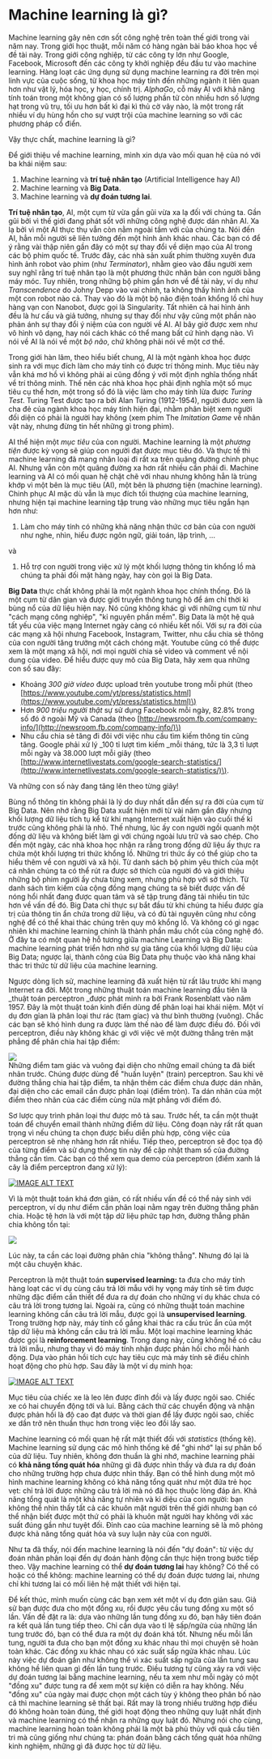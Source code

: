 # Machine learning là gì?

Machine learning gây nên cơn sốt công nghệ trên toàn thế giới trong vài năm nay. Trong giới học thuật, mỗi năm có hàng ngàn bài báo khoa học về đề tài này. Trong giới công nghiệp, từ các công ty lớn như Google, Facebook, Microsoft đến các công ty khởi nghiệp đều đầu tư vào machine learning. Hàng loạt các ứng dụng sử dụng machine learning ra đời trên mọi linh vực của cuộc sống, từ khoa học máy tính đến những ngành ít liên quan hơn như vật lý, hóa học, y học, chính trị. _AlphaGo_, cỗ máy AI với khả năng tính toán trong một không gian có số lượng phần tử còn nhiều hơn số lượng hạt trong vũ trụ, tối ưu hơn bất kì đại kì thủ cờ vây nào, là một trong rất nhiều ví dụ hùng hồn cho sự vượt trội của machine learning so với các phương pháp cổ điển.

Vậy thực chất, machine learning là gì?

Để giới thiệu về machine learning, mình xin dựa vào mối quan hệ của nó với ba khái niệm sau:  
1. Machine learning và **trí tuệ nhân tạo** \(Artificial Intelligence hay AI\)  
2. Machine learning và **Big Data**.  
3. Machine learning và **dự đoán tương lai**.

**Trí tuệ nhân tạo**, AI, một cụm từ vừa gần gũi vừa xa lạ đối với chúng ta. Gần gũi bởi vì thế giới đang phát sốt với những công nghệ được dán nhãn AI. Xa lạ bởi vì một AI thực thụ vẫn còn nằm ngoài tầm với của chúng ta. Nói đến AI, hẳn mỗi người sẽ liên tưởng đến một hình ảnh khác nhau. Các bạn có để ý rằng vài thập niên gần đây có một sự thay đổi về diện mạo của AI trong các bộ phim quốc tế. Trước đây, các nhà sản xuất phim thường xuyên đưa hình ảnh robot vào phim \(như _Terminator_\), nhằm gieo vào đầu người xem suy nghĩ rằng trí tuệ nhân tạo là một phương thức nhân bản con người bằng máy móc. Tuy nhiên, trong những bộ phim gần hơn về đề tài này, ví dụ như _Transcendence_ do Johny Depp vào vai chính, ta không thấy hình ảnh của một con robot nào cả. Thay vào đó là một bộ não điện toán khổng lồ chỉ huy hàng vạn con Nanobot, được gọi là Singularity. Tất nhiên cả hai hình ảnh đều là hư cấu và giả tưởng, nhưng sự thay đổi như vậy cũng một phần nào phản ánh sự thay đổi ý niệm của con người về AI. AI bây giờ được xem như vô hình vô dạng, hay nói cách khác có thể mang bất cứ hình dạng nào. Vì nói về AI là nói về một _bộ não_, chứ không phải nói về một cơ thể.

Trong giới hàn lâm, theo hiểu biết chung, AI là một ngành khoa học được sinh ra với mục đích làm cho máy tính có được trí thông minh. Mục tiêu này vẫn khá mơ hồ vì không phải ai cũng đồng ý với một định nghĩa thống nhất về trí thông minh. Thế nên các nhà khoa học phải định nghĩa một số mục tiêu cụ thể hơn, một trong số đó là việc làm cho máy tính lừa được _Turing Test_. Turing Test được tạo ra bởi Alan Turing \(1912-1954\), người được xem là cha đẻ của ngành khoa học máy tính hiện đại, nhằm phân biệt xem người đối diện có phải là người hay không \(xem phim The _Imitation Game_ về nhân vật này, nhưng đừng tin hết những gì trong phim\).

AI thể hiện một _mục tiêu_ của con người. Machine learning là một _phương tiện_ được kỳ vọng sẽ giúp con người đạt được mục tiêu đó. Và thực tế thì machine learning đã mang nhân loại đi rất xa trên quãng đường chinh phục AI. Nhưng vẫn còn một quãng đường xa hơn rất nhiều cần phải đi. Machine learning và AI có mối quan hệ chặt chẽ với nhau nhưng không hẳn là trùng khớp vì một bên là mục tiêu \(AI\), một bên là phương tiện \(machine learning\). Chinh phục AI mặc dù vẫn là mục đích tối thượng của machine learning, nhưng hiện tại machine learning tập trung vào những mục tiêu ngắn hạn hơn như:

1. Làm cho máy tính có những khả năng nhận thức cơ bản của con người như nghe, nhìn, hiểu được ngôn ngữ, giải toán, lập trình, …

và

1. Hỗ trợ con người trong việc xử lý một khối lượng thông tin khổng lồ mà chúng ta phải đối mặt hàng ngày, hay còn gọi là Big Data.

**Big Data** thực chất không phải là một ngành khoa học chính thống. Đó là một cụm từ dân gian và được giới truyền thông tung hô để ám chỉ thời kì bùng nổ của dữ liệu hiện nay. Nó cũng không khác gì với những cụm từ như "cách mạng công nghiệp", "kỉ nguyên phần mềm". Big Data là một hệ quả tất yếu của việc mạng Internet ngày càng có nhiều kết nối. Với sự ra đời của các mạng xã hội nhưng Facebook, Instagram, Twitter, nhu cầu chia sẻ thông của con người tăng trưởng một cách chóng mặt. Youtube cũng có thể được xem là một mạng xã hội, nơi mọi người chia sẻ video và comment về nội dung của video. Để hiểu được quy mô của Big Data, hãy xem qua những con số sau đây:

* Khoảng _300 giờ video_ được upload trên youtube trong mỗi phút \(theo [https://www.youtube.com/yt/press/statistics.html](https://www.youtube.com/yt/press/statistics.html)\)
* Hơn _900 triệu người thật_ sự sử dụng Facebook mỗi ngày, 82.8% trong số đó ở ngoài Mỹ và Canada \(theo [http://newsroom.fb.com/company-info/](http://newsroom.fb.com/company-info/)\)
* Nhu cầu chia sẻ tăng đi đôi với việc nhu cầu tìm kiếm thông tin cũng tăng. Google phải xử lý _100 tỉ lượt tìm kiếm _mỗi tháng, tức là 3,3 tỉ lượt mỗi ngày và 38.000 lượt mỗi giây \(theo [http://www.internetlivestats.com/google-search-statistics/](http://www.internetlivestats.com/google-search-statistics/)\).

Và những con số này đang tăng lên theo từng giây!

Bùng nổ thông tin không phải là lý do duy nhất dẫn đến sự ra đời của cụm từ Big Data. Nên nhớ rằng Big Data xuất hiện mới từ vài năm gần đây nhưng khối lượng dữ liệu tích tụ kể từ khi mạng Internet xuất hiện vào cuối thế kỉ trước cũng không phải là nhỏ. Thế nhưng, lúc ấy con người ngồi quanh một đống dữ liệu và không biết làm gì với chúng ngoài lưu trữ và sao chép. Cho đến một ngày, các nhà khoa học nhận ra rằng trong đống dữ liệu ấy thực ra chứa một khối lượng tri thức khổng lồ. Những tri thức ấy có thể giúp cho ta hiểu thêm về con người và xã hội. Từ danh sách bộ phim yêu thích của một cá nhân chúng ta có thể rút ra được sở thích của người đó và giới thiệu những bộ phim người ấy chưa từng xem, nhưng phù hợp với sở thích. Từ danh sách tìm kiếm của cộng đồng mạng chúng ta sẽ biết được vấn đề nóng hổi nhất đang được quan tâm và sẽ tập trung đăng tải nhiều tin tức hơn về vấn đề đó. Big Data chỉ thực sự bắt đầu từ khi chúng ta hiểu được gía trị của thông tin ẩn chứa trong dữ liệu, và có đủ tài nguyên cũng như công nghệ để có thể khai thác chúng trên quy mô khổng lồ. Và không có gì ngạc nhiên khi machine learning chính là thành phần mấu chốt của công nghệ đó. Ở đây ta có một quan hệ hỗ tương giữa machine Learning và Big Data: machine learning phát triển hơn nhờ sự gia tăng của khối lượng dữ liệu của Big Data; ngược lại, thành công của Big Data phụ thuộc vào khả năng khai thác tri thức từ dữ liệu của machine learning.

Ngược dòng lịch sử, machine learning đã xuất hiện từ rất lâu trước khi mạng Internet ra đời. Một trong những thuật toán machine learning đầu tiên là _thuật toán perceptron _được phát minh ra bởi Frank Rosenblatt vào năm 1957. Đây là một thuật toán kinh điển dùng để phân loại hai khái niệm. Một ví dụ đơn gỉan là phân loại thư rác \(tam gíac\) và thư bình thường \(vuông\). Chắc các bạn sẽ khó hình dung ra được làm thế nào để làm được điều đó. Đối với perceptron, điều này không khác gì với việc vẽ một đường thẳng trên mặt phẳng để phân chia hai tập điểm:

![](http://khanhxnguyen.com/wp-content/uploads/2015/08/Classification1.png)  
Những điểm tam giác và vuông đại diện cho những email chúng ta đã biết nhãn trước. Chúng được dùng để "huấn luyện" \(train\) perceptron. Sau khi vẽ đường thẳng chia hai tập điểm, ta nhận thêm các điểm chưa được dán nhãn, đại diện cho các email cần được phân loại \(điểm tròn\). Ta dán nhãn của một điểm theo nhãn của các điểm cùng nửa mặt phẳng với điểm đó.

Sơ lược quy trình phân loại thư được mô tả sau. Trước hết, ta cần một thuật toán để chuyển email thành những điểm dữ liệu. Công đoạn này rất rất quan trọng vì nếu chúng ta chọn được biểu diễn phù hợp, công việc của perceptron sẽ nhẹ nhàng hơn rất nhiều. Tiếp theo, perceptron sẽ đọc tọa độ của từng điểm và sử dụng thông tin này để cập nhật tham số của đường thẳng cần tìm. Các bạn có thể xem qua demo của perceptron \(điểm xanh lá cây là điểm perceptron đang xử lý\):

[![IMAGE ALT TEXT](http://img.youtube.com/vi/vGwemZhPlsA/0.jpg)](https://www.youtube.com/watch?v=vGwemZhPlsA "Video Title")

Vì là một thuật toán khá đơn giản, có rất nhiều vấn đề có thể nảy sinh với perceptron, ví dụ như điểm cần phân loại nằm ngay trên đường thẳng phân chia. Hoặc tệ hơn là với một tập dữ liệu phức tạp hơn, đường thẳng phân chia không tồn tại:

![](http://khanhxnguyen.com/wp-content/uploads/2015/08/Clasification-hard.png)

Lúc này, ta cần các loại đường phân chia "không thẳng". Nhưng đó lại là một câu chuyện khác.

Perceptron là một thuật toán **supervised learning:** ta đưa cho máy tính hàng loạt các ví dụ cùng câu trả lời mẫu với hy vọng máy tính sẽ tìm được những đặc điểm cần thiết để đưa ra dự đoán cho những ví dụ khác chưa có câu trả lời trong tương lai. Ngoài ra, cũng có những thuật toán machine learning không cần câu trả lời mẫu, được gọi là **unsupervised learning**. Trong trường hợp này, máy tính cố gắng khai thác ra cấu trúc ẩn của một tập dữ liệu mà không cần câu trả lời mẫu. Một loại machine learning khác được gọi là **reinforcement learning**. Trong dạng này, cũng không hề có câu trả lời mẫu, nhưng thay vì đó máy tính nhận được phản hồi cho mỗi hành động. Dựa vào phản hồi tích cực hay tiêu cực mà máy tính sẽ điều chỉnh hoạt động cho phù hợp. Sau đây là một ví dụ minh họa:

[![IMAGE ALT TEXT](http://img.youtube.com/vi/m4J2WLOvrHg/0.jpg)](https://www.youtube.com/watch?v=m4J2WLOvrHg)

Mục tiêu của chiếc xe là leo lên được đỉnh đồi và lấy được ngôi sao. Chiếc xe có hai chuyển động tới và lui. Bằng cách thử các chuyển động và nhận được phản hồi là độ cao đạt được và thời gian để lấy được ngôi sao, chiếc xe dần trở nên thuần thục hơn trong việc leo đồi lấy sao.

Machine learning có mối quan hệ rất mật thiết đối với _statistics_ \(thống kê\). Machine learning sử dụng các mô hình thống kê để "ghi nhớ" lại sự phân bố của dữ liệu. Tuy nhiên, không đơn thuần là ghi nhớ, machine learning phải có **khả năng tổng quát hóa** những gì đã được nhìn thấy và đưa ra dự đoán cho những trường hợp chưa được nhìn thấy. Bạn có thể hình dung một mô hình machine learning không có khả năng tổng quát như một đứa trẻ học vẹt: chỉ trả lời được những câu trả lời mà nó đã học thuộc lòng đáp án. Khả năng tổng quát là một khả năng tự nhiên và kì diệu của con người: bạn không thể nhìn thấy tất cả các khuôn mặt người trên thế giới nhưng bạn có thể nhận biết được một thứ có phải là khuôn mặt người hay không với xác suất đúng gần như tuyệt đối. Đỉnh cao của machine learning sẽ là mô phỏng được khả năng tổng quát hóa và suy luận này của con người.

Như ta đã thấy, nói đến machine learning là nói đến "dự đoán": từ việc dự đoán nhãn phân loại đến dự đoán hành động cần thực hiện trong bước tiếp theo. Vậy machine learning có thể **dự đoán tương lai** hay không? Có thể có hoặc có thể không: machine learning có thể dự đoán được tương lai, nhưng chỉ khi tương lai có mối liên hệ mật thiết với hiện tại.

Để kết thúc, mình muốn cùng các bạn xem xét một ví dụ đơn giản sau. Giả sử bạn được đưa cho một đồng xu, rồi được yêu cầu tung đồng xu một số lần. Vấn đề đặt ra là: dựa vào những lần tung đồng xu đó, bạn hãy tiên đoán ra kết quả lần tung tiếp theo. Chỉ cần dựa vào tỉ lệ sấp/ngửa của những lần tung trước đó, bạn có thể đưa ra một dự đoán khá tốt. Nhưng nếu mỗi lần tung, người ta đưa cho bạn một đồng xu khác nhau thì mọi chuyện sẽ hoàn toàn khác. Các đồng xu khác nhau có xác suất sấp ngửa khác nhau. Lúc này việc dự đoán gần như không thể vì xác suất sấp ngửa của lần tung sau không hề liên quan gì đến lần tung trước. Điều tương tự cũng xảy ra với việc dự đoán tương lai bằng machine learning, nếu ta xem như mỗi ngày có một "đồng xu" được tung ra để xem một sự kiện có diễn ra hay không. Nếu "đồng xu" của ngày mai được chọn một cách tùy ý không theo phân bố nào cả thì machine learning sẽ thất bại. Rất may là trong nhiều trường hợp điều đó không hoàn toàn đúng, thế giới hoạt động theo những quy luật nhất định và machine learning có thể nhận ra những quy luật đó. Nhưng nói cho cùng, machine learning hoàn toàn không phải là một bà phủ thủy với quả cầu tiên tri mà cũng giống như chúng ta: phán đoán bằng cách tổng quát hóa những kinh nghiệm, những gì đã được học từ dữ liệu.

